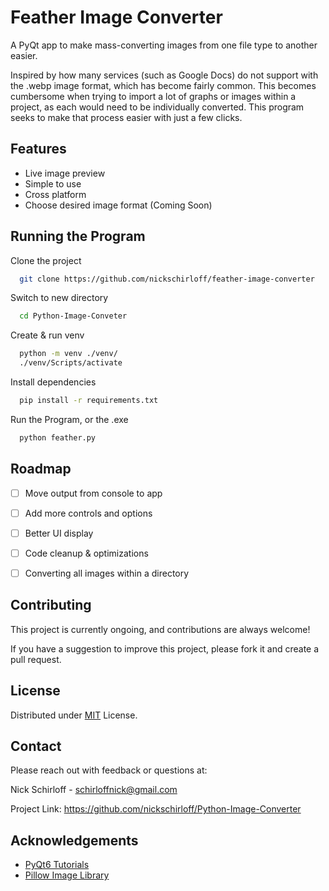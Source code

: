 
# Feather Image Converter

A PyQt app to make mass-converting images from one file type to another easier.

Inspired by how many services (such as Google Docs) do not support with the .webp image format, which has become fairly common. This becomes cumbersome when trying to import a lot of graphs or images within a project, as each would need to be individually converted. This program seeks to make that process easier with just a few clicks.

## Features

- Live image preview
- Simple to use
- Cross platform
- Choose desired image format (Coming Soon)

## Running the Program

Clone the project

```bash
  git clone https://github.com/nickschirloff/feather-image-converter
```

Switch to new directory

```bash
  cd Python-Image-Conveter
```

Create & run venv

```bash
  python -m venv ./venv/
  ./venv/Scripts/activate
```

Install dependencies

```bash
  pip install -r requirements.txt
```

Run the Program, or the .exe

```bash
  python feather.py
```


## Roadmap

- [ ]  Move output from console to app
- [ ]  Add more controls and options
- [ ]  Better UI display
- [ ]  Code cleanup & optimizations
- [ ]  Converting all images within a directory


## Contributing

This project is currently ongoing, and contributions are always welcome!

If you have a suggestion to improve this project, please fork it and create a pull request.


## License

Distributed under 
[MIT](https://choosealicense.com/licenses/mit/)
License.

## Contact

Please reach out with feedback or questions at:

Nick Schirloff - schirloffnick@gmail.com

Project Link: https://github.com/nickschirloff/Python-Image-Converter


## Acknowledgements

 - [PyQt6 Tutorials](https://www.pythonguis.com/pyqt6-tutorial/)
-  [Pillow Image Library](https://python-pillow.org/)

